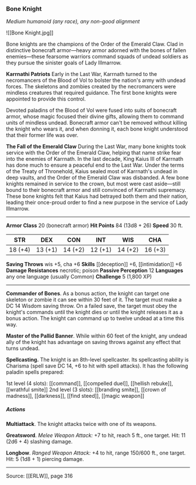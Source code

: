 ### Bone Knight
_Medium humanoid (any race), any non-good alignment_

![[Bone Knight.jpg]]

Bone knights are the champions of the Order of the Emerald Claw. Clad in distinctive bonecraft armor—heavy armor adorned with the bones of fallen enemies—these fearsome warriors command squads of undead soldiers as they pursue the sinister goals of Lady Illmarrow.

**Karrnathi Patriots** Early in the Last War, Karrnath turned to the necromancers of the Blood of Vol to bolster the nation's army with undead forces. The skeletons and zombies created by the necromancers were mindless creatures that required guidance. The first bone knights were appointed to provide this control.

Devoted paladins of the Blood of Vol were fused into suits of bonecraft armor, whose magic focused their divine gifts, allowing them to command units of mindless undead. Bonecraft armor can't be removed without killing the knight who wears it, and when donning it, each bone knight understood that their former life was over.


**The Fall of the Emerald Claw** During the Last War, many bone knights took service with the Order of the Emerald Claw, helping that name strike fear into the enemies of Karrnath. In the last decade, King Kaius III of Karrnath has done much to ensure a peaceful end to the Last War. Under the terms of the Treaty of Thronehold, Kaius sealed most of Karrnath's undead in deep vaults, and the Order of the Emerald Claw was disbanded. A few bone knights remained in service to the crown, but most were cast aside—still bound to their bonecraft armor and still convinced of Karrnathi supremacy. These bone knights felt that Kaius had betrayed both them and their nation, leading their once-proud order to find a new purpose in the service of Lady Illmarrow.






---

**Armor Class** 20 (bonecraft armor)
**Hit Points** 84 (13d8 + 26)
**Speed** 30 ft.

| STR     | DEX     | CON     | INT     | WIS     | CHA     |
|---------|---------|---------|---------|---------|---------|
| 18 (+4) | 13 (+1) | 14 (+2) | 12 (+1) | 14 (+2) | 16 (+3) |

**Saving Throws** wis +5, cha +6
**Skills** [[deception]] +6, [[intimidation]] +6
**Damage Resistances** necrotic; poison
**Passive Perception** 12
**Languages** any one language (usually Common)
**Challenge** 5 (1,800 XP)

---

**Commander of Bones**. As a bonus action, the knight can target one skeleton or zombie it can see within 30 feet of it. The target must make a DC 14 Wisdom saving throw. On a failed save, the target must obey the knight's commands until the knight dies or until the knight releases it as a bonus action. The knight can command up to twelve undead at a time this way.

**Master of the Pallid Banner**. While within 60 feet of the knight, any undead ally of the knight has advantage on saving throws against any effect that turns undead.

**Spellcasting.** The knight is an 8th-level spellcaster. Its spellcasting ability is Charisma (spell save DC 14, +6 to hit with spell attacks). It has the following paladin spells prepared:

1st level (4 slots): [[command]], [[compelled duel]], [[hellish rebuke]], [[wrathful smite]]
2nd level (3 slots): [[branding smite]], [[crown of madness]], [[darkness]], [[find steed]], [[magic weapon]]

##### Actions
**Multiattack**. The knight attacks twice with one of its weapons.

**Greatsword**. _Melee Weapon Attack:_ +7 to hit, reach 5 ft., one target. Hit: 11 (2d6 + 4) slashing damage.

**Longbow**. _Ranged Weapon Attack:_ +4 to hit, range 150/600 ft., one target. Hit: 5 (1d8 + 1) piercing damage.


---

Source: [[ERLW]], page 316